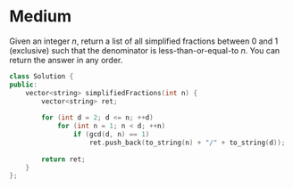 # Medium

Given an integer $n$, return a list of all simplified fractions between $0$ and $1$ (exclusive) such that the denominator is less-than-or-equal-to $n$. You can return the answer in any order.

```cpp
class Solution {
public:
    vector<string> simplifiedFractions(int n) {
        vector<string> ret;
        
        for (int d = 2; d <= n; ++d)
            for (int n = 1; n < d; ++n)
                if (gcd(d, n) == 1)
                    ret.push_back(to_string(n) + "/" + to_string(d));
        
        return ret;
    }
};
```

